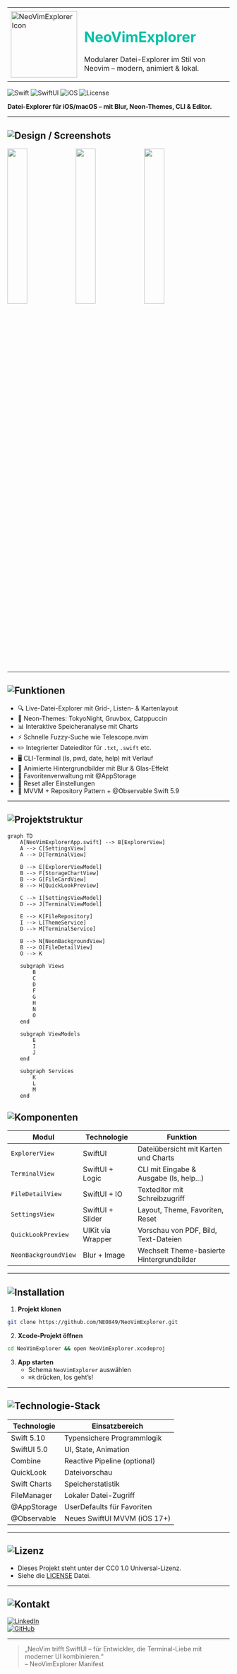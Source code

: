 <table>
  <tr>   
    <td>
      <img src="https://github.com/NEO849/NeoVimExplorer/blob/main/neovimexapplogo.png?raw=true" alt="NeoVimExplorer Icon" width="150" />
    </td>
    <td>
      <h1 style="color: #00bfa6;">NeoVimExplorer</h1>
      <p>Modularer Datei-Explorer im Stil von Neovim – modern, animiert & lokal.</p>
    </td>
  </tr>
</table>

![Swift](https://img.shields.io/badge/Swift-5.10-00bfa6?logo=swift&logoColor=black)
![SwiftUI](https://img.shields.io/badge/SwiftUI-5.0-00bfa6?logo=swift&logoColor=black)
![iOS](https://img.shields.io/badge/iOS-17%2B-00bfa6?logo=apple&logoColor=black)
![License](https://img.shields.io/badge/Lizenz-MIT-00bfa6?logo=open-source-initiative&logoColor=black)

**Datei-Explorer für iOS/macOS – mit Blur, Neon-Themes, CLI & Editor.**

---

## ![Design / Screenshots](https://img.shields.io/badge/Design-%2300bfa6?style=for-the-badge&logo=none)

<div>
  <img src="https://github.com/NEO849/NeoVimExplorer/blob/main/neovimexdummy1.png?raw=true" width="30%" />
  <img src="https://github.com/NEO849/NeoVimExplorer/blob/main/neovimexdummy2.png?raw=true" width="30%" />
  <img src="https://github.com/NEO849/NeoVimExplorer/blob/main/neovimexdummy3.png?raw=true" width="30%" />
</div>

---

## ![Funktionen](https://img.shields.io/badge/Funktionen-%2300bfa6?style=for-the-badge&logo=none)

- 🔍 Live-Datei-Explorer mit Grid-, Listen- & Kartenlayout  
- 🎨 Neon-Themes: TokyoNight, Gruvbox, Catppuccin  
- 📊 Interaktive Speicheranalyse mit Charts  
- ⚡️ Schnelle Fuzzy-Suche wie Telescope.nvim  
- ✏️ Integrierter Dateieditor für `.txt`, `.swift` etc.  
- 🖥 CLI-Terminal (ls, pwd, date, help) mit Verlauf  
- 🌈 Animierte Hintergrundbilder mit Blur & Glas-Effekt  
- 🧠 Favoritenverwaltung mit @AppStorage  
- 🔁 Reset aller Einstellungen  
- 🧩 MVVM + Repository Pattern + @Observable Swift 5.9

---

## ![Projektstruktur](https://img.shields.io/badge/Projektstruktur-%2300bfa6?style=for-the-badge&logo=none)

```mermaid
graph TD
    A[NeoVimExplorerApp.swift] --> B[ExplorerView]
    A --> C[SettingsView]
    A --> D[TerminalView]

    B --> E[ExplorerViewModel]
    B --> F[StorageChartView]
    B --> G[FileCardView]
    B --> H[QuickLookPreview]

    C --> I[SettingsViewModel]
    D --> J[TerminalViewModel]

    E --> K[FileRepository]
    I --> L[ThemeService]
    D --> M[TerminalService]

    B --> N[NeonBackgroundView]
    B --> O[FileDetailView]
    O --> K

    subgraph Views
        B
        C
        D
        F
        G
        H
        N
        O
    end

    subgraph ViewModels
        E
        I
        J
    end

    subgraph Services
        K
        L
        M
    end
```
## ![Komponenten](https://img.shields.io/badge/Komponenten-%2300bfa6?style=for-the-badge&logo=none)

| Modul              | Technologie     | Funktion                                |
|--------------------|------------------|------------------------------------------|
| `ExplorerView`     | SwiftUI          | Dateiübersicht mit Karten und Charts     |
| `TerminalView`     | SwiftUI + Logic  | CLI mit Eingabe & Ausgabe (ls, help...)  |
| `FileDetailView`   | SwiftUI + IO     | Texteditor mit Schreibzugriff            |
| `SettingsView`     | SwiftUI + Slider | Layout, Theme, Favoriten, Reset          |
| `QuickLookPreview` | UIKit via Wrapper| Vorschau von PDF, Bild, Text-Dateien     |
| `NeonBackgroundView`| Blur + Image     | Wechselt Theme-basierte Hintergrundbilder|

---

## ![Installation](https://img.shields.io/badge/Installation-%2300bfa6?style=for-the-badge&logo=none)

1. **Projekt klonen**
```bash
git clone https://github.com/NEO849/NeoVimExplorer.git
```

2. **Xcode-Projekt öffnen**
```bash
cd NeoVimExplorer && open NeoVimExplorer.xcodeproj
```

3. **App starten**
   - Schema `NeoVimExplorer` auswählen
   - `⌘R` drücken, los geht’s!

---

## ![Technologie-Stack](https://img.shields.io/badge/Technologie--Stack-%2300bfa6?style=for-the-badge&logo=none)

| Technologie       | Einsatzbereich                  |
|-------------------|----------------------------------|
| Swift 5.10        | Typensichere Programmlogik       |
| SwiftUI 5.0       | UI, State, Animation             |
| Combine           | Reactive Pipeline (optional)     |
| QuickLook         | Dateivorschau                    |
| Swift Charts      | Speicherstatistik                |
| FileManager       | Lokaler Datei-Zugriff            |
| @AppStorage       | UserDefaults für Favoriten       |
| @Observable       | Neues SwiftUI MVVM (iOS 17+)     |

---

## ![Lizenz](https://img.shields.io/badge/Lizenz-%2300bfa6?style=for-the-badge&logo=none)

- Dieses Projekt steht unter der CC0 1.0 Universal-Lizenz.  
- Siehe die [LICENSE](https://github.com/NEO849/NeoVimExplorer/blob/main/LICENSE) Datei.

---

## ![Kontakt](https://img.shields.io/badge/Kontakt-%2300bfa6?style=for-the-badge&logo=none)

[![LinkedIn](https://img.shields.io/badge/LinkedIn-Michael_Fleps-00bfa6?logo=linkedin)](https://www.linkedin.com/in/michael-fleps-neo849/)  
[![GitHub](https://img.shields.io/badge/GitHub-@MichaelFleps-00bfa6?logo=github)](https://github.com/MichaelFleps)

---

> „NeoVim trifft SwiftUI – für Entwickler, die Terminal-Liebe mit moderner UI kombinieren.“  
> – NeoVimExplorer Manifest
